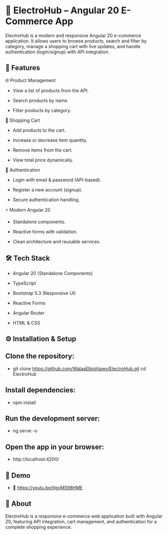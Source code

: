 # 🛒 ElectroHub – Angular 20 E-Commerce App


ElectroHub is a modern and responsive Angular 20 e-commerce application. It allows users to browse products, search and filter by category, manage a shopping cart with live updates, and handle authentication (login/signup) with API integration.

## 🚀 Features
🌐 Product Management

- View a list of products from the API.

- Search products by name.

- Filter products by category.

🛒 Shopping Cart

- Add products to the cart.

- Increase or decrease item quantity.

- Remove items from the cart.

- View total price dynamically.

🔑 Authentication

- Login with email & password (API-based).

- Register a new account (signup).

- Secure authentication handling.

⚡ Modern Angular 20

- Standalone components.

- Reactive forms with validation.

- Clean architecture and reusable services.

## 🛠️ Tech Stack

- Angular 20 (Standalone Components)

- TypeScript

- Bootstrap 5.3 (Responsive UI)

- Reactive Forms

- Angular Router

- HTML & CSS

## ⚙️ Installation & Setup

## Clone the repository:

- git clone https://github.com/WalaaElbishlawy/ElectroHub.git
cd ElectroHub


## Install dependencies:

- npm install


## Run the development server:

- ng serve -o


## Open the app in your browser:

- http://localhost:4200/

## 🎥 Demo

- 🔗 https://youtu.be/tIgyM598HME

## 📌 About

ElectroHub is a responsive e-commerce web application built with Angular 20, featuring API integration, cart management, and authentication for a complete shopping experience.
